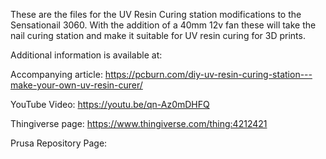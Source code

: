 These are the files for the UV Resin Curing station modifications to the Sensationail 3060. With the addition of a 40mm 12v fan these will take the nail curing station and make it suitable for UV resin curing for 3D prints.

Additional information is available at:

Accompanying article: https://pcburn.com/diy-uv-resin-curing-station---make-your-own-uv-resin-curer/

YouTube Video: https://youtu.be/qn-Az0mDHFQ

Thingiverse page: https://www.thingiverse.com/thing:4212421

Prusa Repository Page:
